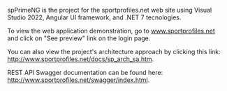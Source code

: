 spPrimeNG is the project for the sportprofiles.net web site using Visual Studio 2022, Angular UI framework, and .NET 7 tecnologies.

To view the web application demonstration, go to www.sportprofiles.net and click on "See preview" link on the login page.

You can also view the project's architecture approach by clicking this link: http://www.sportprofiles.net/docs/sp_arch_sa.htm.

REST API Swagger documentation can be found here: http://www.sportprofiles.net/swagger/index.html.
